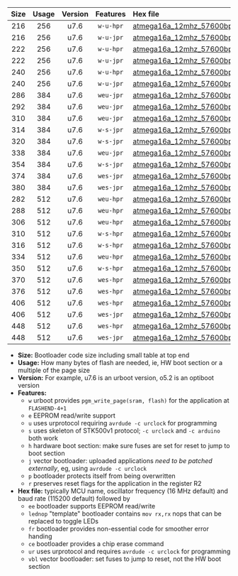 |Size|Usage|Version|Features|Hex file|
|:-:|:-:|:-:|:-:|:--|
|216|256|u7.6|`w-u-hpr`|[atmega16a_12mhz_57600bps_ur.hex](https://raw.githubusercontent.com/stefanrueger/urboot/main/bootloaders/atmega16a/fcpu_12mhz/57600_bps/atmega16a_12mhz_57600bps_ur.hex)|
|216|256|u7.6|`w-u-jpr`|[atmega16a_12mhz_57600bps_ur_vbl.hex](https://raw.githubusercontent.com/stefanrueger/urboot/main/bootloaders/atmega16a/fcpu_12mhz/57600_bps/atmega16a_12mhz_57600bps_ur_vbl.hex)|
|222|256|u7.6|`w-u-hpr`|[atmega16a_12mhz_57600bps_lednop_ur.hex](https://raw.githubusercontent.com/stefanrueger/urboot/main/bootloaders/atmega16a/fcpu_12mhz/57600_bps/atmega16a_12mhz_57600bps_lednop_ur.hex)|
|222|256|u7.6|`w-u-jpr`|[atmega16a_12mhz_57600bps_lednop_ur_vbl.hex](https://raw.githubusercontent.com/stefanrueger/urboot/main/bootloaders/atmega16a/fcpu_12mhz/57600_bps/atmega16a_12mhz_57600bps_lednop_ur_vbl.hex)|
|240|256|u7.6|`w-u-hpr`|[atmega16a_12mhz_57600bps_lednop_fr_ur.hex](https://raw.githubusercontent.com/stefanrueger/urboot/main/bootloaders/atmega16a/fcpu_12mhz/57600_bps/atmega16a_12mhz_57600bps_lednop_fr_ur.hex)|
|240|256|u7.6|`w-u-jpr`|[atmega16a_12mhz_57600bps_lednop_fr_ur_vbl.hex](https://raw.githubusercontent.com/stefanrueger/urboot/main/bootloaders/atmega16a/fcpu_12mhz/57600_bps/atmega16a_12mhz_57600bps_lednop_fr_ur_vbl.hex)|
|286|384|u7.6|`weu-jpr`|[atmega16a_12mhz_57600bps_ee_ur_vbl.hex](https://raw.githubusercontent.com/stefanrueger/urboot/main/bootloaders/atmega16a/fcpu_12mhz/57600_bps/atmega16a_12mhz_57600bps_ee_ur_vbl.hex)|
|292|384|u7.6|`weu-jpr`|[atmega16a_12mhz_57600bps_ee_lednop_ur_vbl.hex](https://raw.githubusercontent.com/stefanrueger/urboot/main/bootloaders/atmega16a/fcpu_12mhz/57600_bps/atmega16a_12mhz_57600bps_ee_lednop_ur_vbl.hex)|
|310|384|u7.6|`weu-jpr`|[atmega16a_12mhz_57600bps_ee_lednop_fr_ur_vbl.hex](https://raw.githubusercontent.com/stefanrueger/urboot/main/bootloaders/atmega16a/fcpu_12mhz/57600_bps/atmega16a_12mhz_57600bps_ee_lednop_fr_ur_vbl.hex)|
|314|384|u7.6|`w-s-jpr`|[atmega16a_12mhz_57600bps_vbl.hex](https://raw.githubusercontent.com/stefanrueger/urboot/main/bootloaders/atmega16a/fcpu_12mhz/57600_bps/atmega16a_12mhz_57600bps_vbl.hex)|
|320|384|u7.6|`w-s-jpr`|[atmega16a_12mhz_57600bps_lednop_vbl.hex](https://raw.githubusercontent.com/stefanrueger/urboot/main/bootloaders/atmega16a/fcpu_12mhz/57600_bps/atmega16a_12mhz_57600bps_lednop_vbl.hex)|
|338|384|u7.6|`weu-jpr`|[atmega16a_12mhz_57600bps_ee_lednop_fr_ce_ur_vbl.hex](https://raw.githubusercontent.com/stefanrueger/urboot/main/bootloaders/atmega16a/fcpu_12mhz/57600_bps/atmega16a_12mhz_57600bps_ee_lednop_fr_ce_ur_vbl.hex)|
|354|384|u7.6|`w-s-jpr`|[atmega16a_12mhz_57600bps_lednop_fr_vbl.hex](https://raw.githubusercontent.com/stefanrueger/urboot/main/bootloaders/atmega16a/fcpu_12mhz/57600_bps/atmega16a_12mhz_57600bps_lednop_fr_vbl.hex)|
|374|384|u7.6|`wes-jpr`|[atmega16a_12mhz_57600bps_ee_vbl.hex](https://raw.githubusercontent.com/stefanrueger/urboot/main/bootloaders/atmega16a/fcpu_12mhz/57600_bps/atmega16a_12mhz_57600bps_ee_vbl.hex)|
|380|384|u7.6|`wes-jpr`|[atmega16a_12mhz_57600bps_ee_lednop_vbl.hex](https://raw.githubusercontent.com/stefanrueger/urboot/main/bootloaders/atmega16a/fcpu_12mhz/57600_bps/atmega16a_12mhz_57600bps_ee_lednop_vbl.hex)|
|282|512|u7.6|`weu-hpr`|[atmega16a_12mhz_57600bps_ee_ur.hex](https://raw.githubusercontent.com/stefanrueger/urboot/main/bootloaders/atmega16a/fcpu_12mhz/57600_bps/atmega16a_12mhz_57600bps_ee_ur.hex)|
|288|512|u7.6|`weu-hpr`|[atmega16a_12mhz_57600bps_ee_lednop_ur.hex](https://raw.githubusercontent.com/stefanrueger/urboot/main/bootloaders/atmega16a/fcpu_12mhz/57600_bps/atmega16a_12mhz_57600bps_ee_lednop_ur.hex)|
|306|512|u7.6|`weu-hpr`|[atmega16a_12mhz_57600bps_ee_lednop_fr_ur.hex](https://raw.githubusercontent.com/stefanrueger/urboot/main/bootloaders/atmega16a/fcpu_12mhz/57600_bps/atmega16a_12mhz_57600bps_ee_lednop_fr_ur.hex)|
|310|512|u7.6|`w-s-hpr`|[atmega16a_12mhz_57600bps.hex](https://raw.githubusercontent.com/stefanrueger/urboot/main/bootloaders/atmega16a/fcpu_12mhz/57600_bps/atmega16a_12mhz_57600bps.hex)|
|316|512|u7.6|`w-s-hpr`|[atmega16a_12mhz_57600bps_lednop.hex](https://raw.githubusercontent.com/stefanrueger/urboot/main/bootloaders/atmega16a/fcpu_12mhz/57600_bps/atmega16a_12mhz_57600bps_lednop.hex)|
|334|512|u7.6|`weu-hpr`|[atmega16a_12mhz_57600bps_ee_lednop_fr_ce_ur.hex](https://raw.githubusercontent.com/stefanrueger/urboot/main/bootloaders/atmega16a/fcpu_12mhz/57600_bps/atmega16a_12mhz_57600bps_ee_lednop_fr_ce_ur.hex)|
|350|512|u7.6|`w-s-hpr`|[atmega16a_12mhz_57600bps_lednop_fr.hex](https://raw.githubusercontent.com/stefanrueger/urboot/main/bootloaders/atmega16a/fcpu_12mhz/57600_bps/atmega16a_12mhz_57600bps_lednop_fr.hex)|
|370|512|u7.6|`wes-hpr`|[atmega16a_12mhz_57600bps_ee.hex](https://raw.githubusercontent.com/stefanrueger/urboot/main/bootloaders/atmega16a/fcpu_12mhz/57600_bps/atmega16a_12mhz_57600bps_ee.hex)|
|376|512|u7.6|`wes-hpr`|[atmega16a_12mhz_57600bps_ee_lednop.hex](https://raw.githubusercontent.com/stefanrueger/urboot/main/bootloaders/atmega16a/fcpu_12mhz/57600_bps/atmega16a_12mhz_57600bps_ee_lednop.hex)|
|406|512|u7.6|`wes-hpr`|[atmega16a_12mhz_57600bps_ee_lednop_fr.hex](https://raw.githubusercontent.com/stefanrueger/urboot/main/bootloaders/atmega16a/fcpu_12mhz/57600_bps/atmega16a_12mhz_57600bps_ee_lednop_fr.hex)|
|406|512|u7.6|`wes-jpr`|[atmega16a_12mhz_57600bps_ee_lednop_fr_vbl.hex](https://raw.githubusercontent.com/stefanrueger/urboot/main/bootloaders/atmega16a/fcpu_12mhz/57600_bps/atmega16a_12mhz_57600bps_ee_lednop_fr_vbl.hex)|
|448|512|u7.6|`wes-hpr`|[atmega16a_12mhz_57600bps_ee_lednop_fr_ce.hex](https://raw.githubusercontent.com/stefanrueger/urboot/main/bootloaders/atmega16a/fcpu_12mhz/57600_bps/atmega16a_12mhz_57600bps_ee_lednop_fr_ce.hex)|
|448|512|u7.6|`wes-jpr`|[atmega16a_12mhz_57600bps_ee_lednop_fr_ce_vbl.hex](https://raw.githubusercontent.com/stefanrueger/urboot/main/bootloaders/atmega16a/fcpu_12mhz/57600_bps/atmega16a_12mhz_57600bps_ee_lednop_fr_ce_vbl.hex)|

- **Size:** Bootloader code size including small table at top end
- **Usage:** How many bytes of flash are needed, ie, HW boot section or a multiple of the page size
- **Version:** For example, u7.6 is an urboot version, o5.2 is an optiboot version
- **Features:**
  + `w` urboot provides `pgm_write_page(sram, flash)` for the application at `FLASHEND-4+1`
  + `e` EEPROM read/write support
  + `u` uses urprotocol requiring `avrdude -c urclock` for programming
  + `s` uses skeleton of STK500v1 protocol; `-c urclock` and `-c arduino` both work
  + `h` hardware boot section: make sure fuses are set for reset to jump to boot section
  + `j` vector bootloader: uploaded applications *need to be patched externally*, eg, using `avrdude -c urclock`
  + `p` bootloader protects itself from being overwritten
  + `r` preserves reset flags for the application in the register R2
- **Hex file:** typically MCU name, oscillator frequency (16 MHz default) and baud rate (115200 default) followed by
  + `ee` bootloader supports EEPROM read/write
  + `lednop` "template" bootloader contains `mov rx,rx` nops that can be replaced to toggle LEDs
  + `fr` bootloader provides non-essential code for smoother error handing
  + `ce` bootloader provides a chip erase command
  + `ur` uses urprotocol and requires `avrdude -c urclock` for programming
  + `vbl` vector bootloader: set fuses to jump to reset, not the HW boot section
